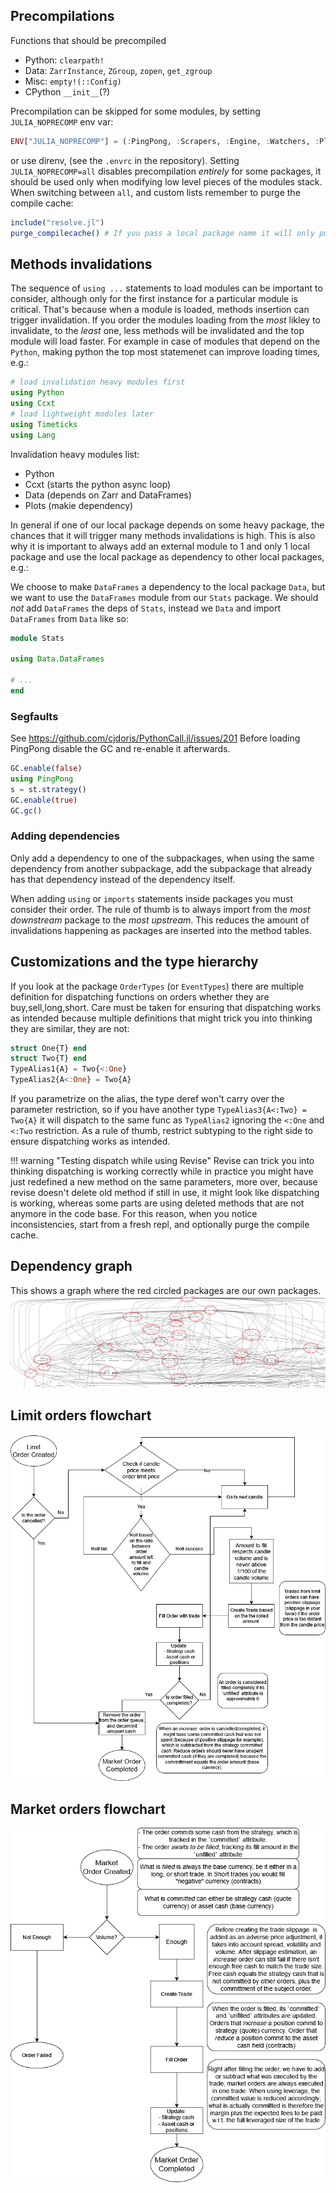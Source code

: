 ## Precompilations

Functions that should be precompiled

- Python: `clearpath!`
- Data: `ZarrInstance`, `ZGroup`, `zopen`, `get_zgroup`
- Misc: `empty!(::Config)`
- CPython `__init__`(?)

Precompilation can be skipped for some modules, by setting `JULIA_NOPRECOMP` env var:

```julia
ENV["JULIA_NOPRECOMP"] = (:PingPong, :Scrapers, :Engine, :Watchers, :Plotting, :Stats)
```

or use direnv, (see the `.envrc` in the repository).
Setting `JULIA_NOPRECOMP=all` disables precompilation _entirely_ for some packages, it should be used only when modifying low level pieces of the modules stack.
When switching between `all`, and custom lists remember to purge the compile cache:

```julia
include("resolve.jl")
purge_compilecache() # If you pass a local package name it will only purge that package comp cache
```

## Methods invalidations

The sequence of `using ...` statements to load modules can be important to consider, although only for the first instance for a particular module is critical. That's because when a module is loaded, methods insertion can trigger invalidation. If you order the modules loading from the _most_ likley to invalidate, to the _least_ one, less methods will be invalidated and the top module will load faster.
For example in case of modules that depend on the `Python`, making python the top most statemenet can improve loading times, e.g.:

```julia
# load invalidation heavy modules first
using Python
using Ccxt
# load lightweight modules later
using Timeticks
using Lang
```

Invalidation heavy modules list:

- Python
- Ccxt (starts the python async loop)
- Data (depends on Zarr and DataFrames)
- Plots (makie dependency)

In general if one of our local package depends on some heavy package, the chances that it will trigger many methods invalidations is high. This is also why it is important to always add an external module to 1 and only 1 local package and use the local package as dependency to other local packages, e.g.:

We choose to make `DataFrames` a dependency to the local package `Data`, but we want to use the `DataFrames` module from our `Stats` package. We should _not_ add `DataFrames` the deps of `Stats`, instead we `Data` and import `DataFrames` from `Data` like so:

```julia
module Stats

using Data.DataFrames

# ...
end
```

### Segfaults
See https://github.com/cjdoris/PythonCall.jl/issues/201
Before loading PingPong disable the GC and re-enable it afterwards.

``` julia
GC.enable(false)
using PingPong
s = st.strategy()
GC.enable(true)
GC.gc()
```

### Adding dependencies

Only add a dependency to one of the subpackages, when using the same dependency from another subpackage, add the subpackage that already has that dependency instead of the dependency itself.

When adding `using` or `imports` statements inside packages you must consider their order. The rule of thumb is to always import from the _most downstream_ package to the _most upstream_. This reduces the amount of invalidations happening as packages are inserted into the method tables.

## Customizations and the type hierarchy

If you look at the package `OrderTypes` (or `EventTypes`) there are multiple definition for dispatching functions on orders whether they are buy,sell,long,short. Care must be taken for ensuring that dispatching works as intended because multiple definitions that might trick you into thinking they are similar, they are not:

```julia
struct One{T} end
struct Two{T} end
TypeAlias1{A} = Two{<:One}
TypeAlias2{A<:One} = Two{A}
```

If you parametrize on the alias, the type deref won't carry over the parameter restriction, so if you have another type `TypeAlias3{A<:Two} = Two{A}` it will dispatch to the same func as `TypeAlias2` ignoring the `<:One` and `<:Two` restriction. As a rule of thumb, restrict subtyping to the right side to ensure dispatching works as intended.

!!! warning "Testing dispatch while using Revise"
    Revise can trick you into thinking dispatching is working correctly while in practice you might have just redefined a new method on the same parameters, more over, because revise doesn't delete old method if still in use, it might look like dispatching is working, whereas some parts are using deleted methods that are not anymore in the code base. For this reason, when you notice inconsistencies, start from a fresh repl, and optionally purge the compile cache.

## Dependency graph

This shows a graph where the red circled packages are our own packages.
[![PingPong dependencies graph](./assets/PingPong-deps.png)](./assets/PingPong-deps.png)

## Limit orders flowchart

[![Limit Orders Flowchart](./assets/limit-orders.png)](./assets/limit-orders.png)

## Market orders flowchart

[![Market Orders Flowchart](./assets/market-orders.png)](./assets/market-orders.png)

